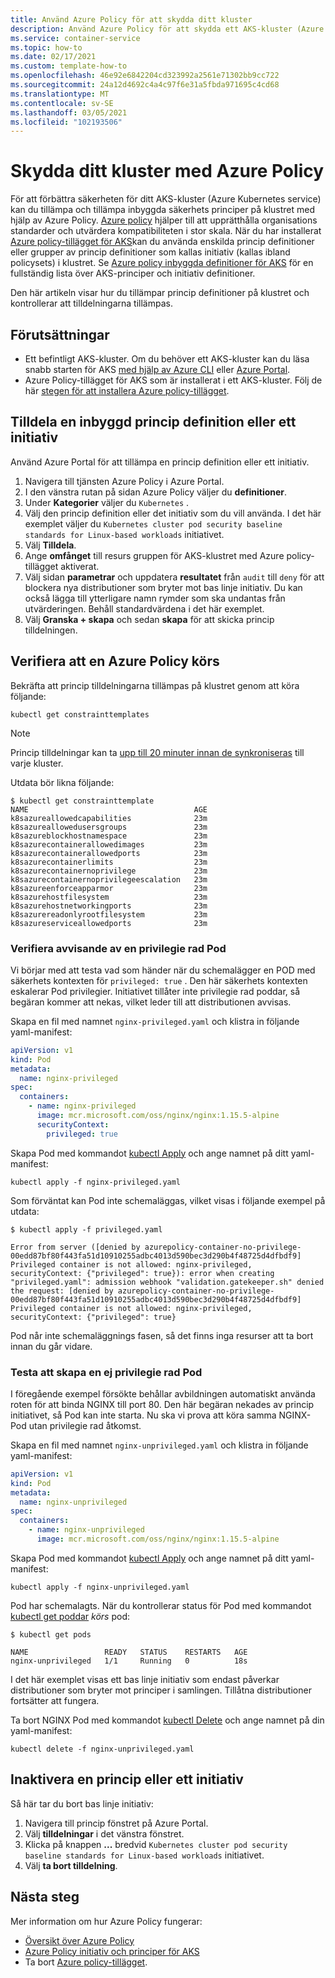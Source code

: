 ```yaml
---
title: Använd Azure Policy för att skydda ditt kluster
description: Använd Azure Policy för att skydda ett AKS-kluster (Azure Kubernetes service).
ms.service: container-service
ms.topic: how-to
ms.date: 02/17/2021
ms.custom: template-how-to
ms.openlocfilehash: 46e92e6842204cd323992a2561e71302bb9cc722
ms.sourcegitcommit: 24a12d4692c4a4c97f6e31a5fbda971695c4cd68
ms.translationtype: MT
ms.contentlocale: sv-SE
ms.lasthandoff: 03/05/2021
ms.locfileid: "102193506"
---
```

# <a name="secure-your-cluster-with-azure-policy"></a>Skydda ditt kluster med Azure Policy

För att förbättra säkerheten för ditt AKS-kluster (Azure Kubernetes service) kan du tillämpa och tillämpa inbyggda säkerhets principer på klustret med hjälp av Azure Policy. [Azure policy][azure-policy] hjälper till att upprätthålla organisations standarder och utvärdera kompatibiliteten i stor skala. När du har installerat [Azure policy-tillägget för AKS][kubernetes-policy-reference]kan du använda enskilda princip definitioner eller grupper av princip definitioner som kallas initiativ (kallas ibland policysets) i klustret. Se [Azure policy inbyggda definitioner för AKS][aks-policies] för en fullständig lista över AKS-principer och initiativ definitioner.

Den här artikeln visar hur du tillämpar princip definitioner på klustret och kontrollerar att tilldelningarna tillämpas.

## <a name="prerequisites"></a>Förutsättningar

- Ett befintligt AKS-kluster. Om du behöver ett AKS-kluster kan du läsa snabb starten för AKS [med hjälp av Azure CLI][aks-quickstart-cli] eller [Azure Portal][aks-quickstart-portal].
- Azure Policy-tillägget för AKS som är installerat i ett AKS-kluster. Följ de här [stegen för att installera Azure policy-tillägget][azure-policy-addon].

## <a name="assign-a-built-in-policy-definition-or-initiative"></a>Tilldela en inbyggd princip definition eller ett initiativ

Använd Azure Portal för att tillämpa en princip definition eller ett initiativ.

1. Navigera till tjänsten Azure Policy i Azure Portal.
1. I den vänstra rutan på sidan Azure Policy väljer du **definitioner**.
1. Under **Kategorier** väljer du `Kubernetes` .
1. Välj den princip definition eller det initiativ som du vill använda. I det här exemplet väljer du `Kubernetes cluster pod security baseline standards for Linux-based workloads` initiativet.
1. Välj **Tilldela**.
1. Ange **omfånget** till resurs gruppen för AKS-klustret med Azure policy-tillägget aktiverat.
1. Välj sidan **parametrar** och uppdatera **resultatet** från `audit` till `deny` för att blockera nya distributioner som bryter mot bas linje initiativ. Du kan också lägga till ytterligare namn rymder som ska undantas från utvärderingen. Behåll standardvärdena i det här exemplet.
1. Välj **Granska + skapa** och sedan **skapa** för att skicka princip tilldelningen.

## <a name="validate-a-azure-policy-is-running"></a>Verifiera att en Azure Policy körs

Bekräfta att princip tilldelningarna tillämpas på klustret genom att köra följande:

```azurecli-interactive
kubectl get constrainttemplates
```

> [!NOTE]
> Princip tilldelningar kan ta [upp till 20 minuter innan de synkroniseras][azure-policy-assign-policy] till varje kluster.

Utdata bör likna följande:

```console
$ kubectl get constrainttemplate
NAME                                     AGE
k8sazureallowedcapabilities              23m
k8sazureallowedusersgroups               23m
k8sazureblockhostnamespace               23m
k8sazurecontainerallowedimages           23m
k8sazurecontainerallowedports            23m
k8sazurecontainerlimits                  23m
k8sazurecontainernoprivilege             23m
k8sazurecontainernoprivilegeescalation   23m
k8sazureenforceapparmor                  23m
k8sazurehostfilesystem                   23m
k8sazurehostnetworkingports              23m
k8sazurereadonlyrootfilesystem           23m
k8sazureserviceallowedports              23m
```

### <a name="validate-rejection-of-a-privileged-pod"></a>Verifiera avvisande av en privilegie rad Pod

Vi börjar med att testa vad som händer när du schemalägger en POD med säkerhets kontexten för `privileged: true` . Den här säkerhets kontexten eskalerar Pod privilegier. Initiativet tillåter inte privilegie rad poddar, så begäran kommer att nekas, vilket leder till att distributionen avvisas.

Skapa en fil med namnet `nginx-privileged.yaml` och klistra in följande yaml-manifest:

```yaml
apiVersion: v1
kind: Pod
metadata:
  name: nginx-privileged
spec:
  containers:
    - name: nginx-privileged
      image: mcr.microsoft.com/oss/nginx/nginx:1.15.5-alpine
      securityContext:
        privileged: true
```

Skapa Pod med kommandot [kubectl Apply][kubectl-apply] och ange namnet på ditt yaml-manifest:

```console
kubectl apply -f nginx-privileged.yaml
```

Som förväntat kan Pod inte schemaläggas, vilket visas i följande exempel på utdata:

```console
$ kubectl apply -f privileged.yaml

Error from server ([denied by azurepolicy-container-no-privilege-00edd87bf80f443fa51d10910255adbc4013d590bec3d290b4f48725d4dfbdf9] Privileged container is not allowed: nginx-privileged, securityContext: {"privileged": true}): error when creating "privileged.yaml": admission webhook "validation.gatekeeper.sh" denied the request: [denied by azurepolicy-container-no-privilege-00edd87bf80f443fa51d10910255adbc4013d590bec3d290b4f48725d4dfbdf9] Privileged container is not allowed: nginx-privileged, securityContext: {"privileged": true}
```

Pod når inte schemaläggnings fasen, så det finns inga resurser att ta bort innan du går vidare.

### <a name="test-creation-of-an-unprivileged-pod"></a>Testa att skapa en ej privilegie rad Pod

I föregående exempel försökte behållar avbildningen automatiskt använda roten för att binda NGINX till port 80. Den här begäran nekades av princip initiativet, så Pod kan inte starta. Nu ska vi prova att köra samma NGINX-Pod utan privilegie rad åtkomst.

Skapa en fil med namnet `nginx-unprivileged.yaml` och klistra in följande yaml-manifest:

```yaml
apiVersion: v1
kind: Pod
metadata:
  name: nginx-unprivileged
spec:
  containers:
    - name: nginx-unprivileged
      image: mcr.microsoft.com/oss/nginx/nginx:1.15.5-alpine
```

Skapa Pod med kommandot [kubectl Apply][kubectl-apply] och ange namnet på ditt yaml-manifest:

```console
kubectl apply -f nginx-unprivileged.yaml
```

Pod har schemalagts. När du kontrollerar status för Pod med kommandot [kubectl get poddar][kubectl-get] *körs* pod:

```console
$ kubectl get pods

NAME                 READY   STATUS    RESTARTS   AGE
nginx-unprivileged   1/1     Running   0          18s
```

I det här exemplet visas ett bas linje initiativ som endast påverkar distributioner som bryter mot principer i samlingen. Tillåtna distributioner fortsätter att fungera.

Ta bort NGINX Pod med kommandot [kubectl Delete][kubectl-delete] och ange namnet på din yaml-manifest:

```console
kubectl delete -f nginx-unprivileged.yaml
```

## <a name="disable-a-policy-or-initiative"></a>Inaktivera en princip eller ett initiativ

Så här tar du bort bas linje initiativ:

1. Navigera till princip fönstret på Azure Portal.
1. Välj **tilldelningar** i det vänstra fönstret.
1. Klicka på knappen **...** bredvid `Kubernetes cluster pod security baseline standards for Linux-based workloads` initiativet.
1. Välj **ta bort tilldelning**.

## <a name="next-steps"></a>Nästa steg

Mer information om hur Azure Policy fungerar:

- [Översikt över Azure Policy][azure-policy]
- [Azure Policy initiativ och principer för AKS][aks-policies]
- Ta bort [Azure policy-tillägget][azure-policy-addon-remove].

<!-- LINKS - external -->
[kubectl-apply]: https://kubernetes.io/docs/reference/generated/kubectl/kubectl-commands#apply
[kubectl-delete]: https://kubernetes.io/docs/reference/generated/kubectl/kubectl-commands#delete
[kubectl-get]: https://kubernetes.io/docs/reference/generated/kubectl/kubectl-commands#get
[kubectl-create]: https://kubernetes.io/docs/reference/generated/kubectl/kubectl-commands#create
[kubectl-describe]: https://kubernetes.io/docs/reference/generated/kubectl/kubectl-commands#describe
[kubectl-logs]: https://kubernetes.io/docs/reference/generated/kubectl/kubectl-commands#logs

<!-- LINKS - internal -->
[aks-policies]: policy-reference.md
[aks-quickstart-cli]: kubernetes-walkthrough.md
[aks-quickstart-portal]: kubernetes-walkthrough-portal.md
[azure-policy]: ../governance/policy/overview.md
[azure-policy-addon]: ../governance/policy/concepts/policy-for-kubernetes.md#install-azure-policy-add-on-for-aks
[azure-policy-addon-remove]: ../governance/policy/concepts/policy-for-kubernetes.md#remove-the-add-on-from-aks
[azure-policy-assign-policy]: ../governance/policy/concepts/policy-for-kubernetes.md#assign-a-built-in-policy-definition
[az-aks-get-credentials]: /cli/azure/aks#az-aks-get-credentials
[kubernetes-policy-reference]: ../governance/policy/concepts/policy-for-kubernetes.md
